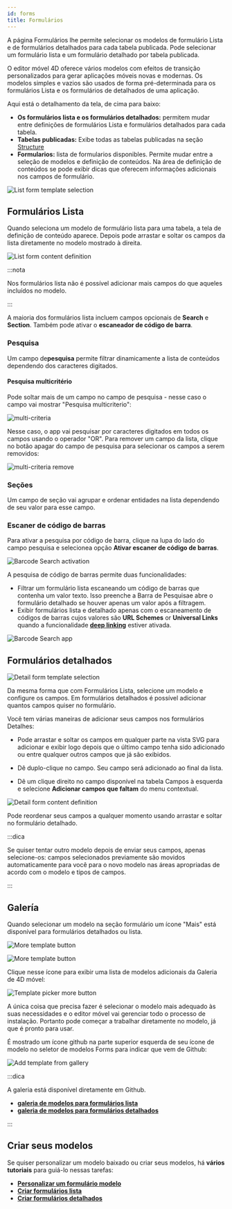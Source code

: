 ```yaml
---
id: forms
title: Formulários
---
```


A página Formulários lhe permite selecionar os modelos de formulário Lista e de formulários detalhados para cada tabela publicada. Pode selecionar um formulário lista e um formulário detalhado por tabela publicada.

O editor móvel 4D oferece vários modelos com efeitos de transição personalizados para gerar aplicações móveis novas e modernas. Os modelos simples e vazios são usados de forma pré-determinada para os formulários Lista e os formulários de detalhados de uma aplicação.

Aqui está o detalhamento da tela, de cima para baixo:

* **Os formulários lista e os formulários detalhados:** permitem mudar entre definições de  formulários Lista e  formulários detalhados para cada tabela.
* **Tabelas publicadas:** Exibe todas as tabelas publicadas na seção  [Structure](structure.md)
* **Formularios:** lista de formularios disponibles. Permite  mudar entre a seleção de modelos e definição de conteúdos. Na área de definição de conteúdos se pode exibir dicas que oferecem informações adicionais nos campos de formulário.


![List form template selection](img/Forms-section-templates-selection-4D-for-iOS.png)



## Formulários Lista

Quando seleciona um modelo de formulário lista para uma tabela, a tela de definição de conteúdo aparece. Depois pode arrastar e soltar os campos da lista diretamente no modelo mostrado à direita.

![List form content definition](img/Forms-section-content-definition-4D-for-iOS.png)

:::nota

Nos formulários lista não é possível adicionar mais campos do que aqueles incluídos no modelo.

:::

A maioria dos formulários lista incluem campos opcionais de **Search** e **Section**. Também pode ativar o  **escaneador de código de barra**.


### Pesquisa

Um campo de**pesquisa** permite filtrar dinamicamente a lista de conteúdos dependendo dos caracteres digitados.

#### Pesquisa multicritério

Pode soltar mais de um campo no campo de pesquisa - nesse caso o campo vai mostrar "Pesquisa multicriterio":

![multi-criteria](img/multi-criteria.png)

Nesse caso, o app vai pesquisar por caracteres digitados em todos os campos usando o operador "OR". Para remover um campo da lista, clique no botão apagar do campo de pesquisa para selecionar os campos a serem removidos:

![multi-criteria remove](img/multi-criteria-search-forms-section-remove-fields.png)


### Seções

Um campo de seção vai agrupar e ordenar entidades na lista dependendo de seu valor para esse campo.



### Escaner de código de barras

Para ativar a pesquisa por código de barra, clique na lupa do lado do campo pesquisa e selecionea opção **Ativar escaner de código de barras**.

![Barcode Search activation](img/project-editor-Qrcode-barcode-search-4D-for-iOS.gif)

A pesquisa de código de barras permite duas funcionalidades:

* Filtrar um formulário lista escaneando um código de barras que contenha um valor texto. Isso preenche a Barra de Pesquisae abre o formulário detalhado se houver apenas um valor após a filtragem.
* Exibir formulários lista e detalhado apenas com o escaneamento de códigos de barras cujos valores são **URL Schemes** or **Universal Links** quando a funcionalidade [**deep linking**](../special-features/deep-linking.md) estiver ativada.

![Barcode Search app](img/text-Qrcode-barcode-search-4D-for-iOS.gif)


## Formulários detalhados

![Detail form template selection](img/Forms-section-detail-form-templates-selection-4D-for-iOS.png)

Da mesma forma que com Formulários Lista, selecione um modelo e configure os campos. Em formulários detalhados é possível adicionar quantos campos quiser no formulário.

Você tem várias maneiras de adicionar seus campos nos formulários Detalhes:

* Pode arrastar e soltar os campos em qualquer parte na vista SVG para adicionar e exibir logo depois que o último campo tenha sido adicionado ou entre qualquer outros campos que já são exibidos.

* Dê duplo-clique no campo. Seu campo será adicionado ao final da lista.

* Dê um clique direito no campo disponível na tabela Campos à esquerda e selecione **Adicionar campos que faltam** do menu contextual.

![Detail form content definition](img/Forms-section-detail-form-content-definition-4D-for-iOS.png)


Pode reordenar seus campos a qualquer momento usando arrastar e soltar no formulário detalhado.

:::dica

Se quiser tentar outro modelo depois de enviar seus campos, apenas selecione-os: campos selecionados previamente são movidos automaticamente para você para o novo modelo nas áreas apropriadas de acordo com o modelo e tipos de campos.

:::


## Galería

Quando selecionar um modelo na seção formulário um ícone "Mais" está disponível para formulários detalhados ou lista.

![More template button](img/more.png)

![More template button](img/Forms-more-button.png)

Clique nesse ícone para exibir uma lista de modelos adicionais da Galeria de 4D móvel:

![Template picker more button](img/Forms-template-gallery.png)

A única coisa que precisa fazer é selecionar o modelo mais adequado às suas necessidades e o editor móvel vai gerenciar todo o processo de instalação. Portanto pode começar a trabalhar diretamente no modelo, já que é pronto para usar.

É mostrado um ícone github na parte superior esquerda de seu ícone de modelo no seletor de modelos Forms para indicar que vem de Github:

![Add template from gallery](img/indicator-template-github.png)


:::dica

A galeria está disponível diretamente em Github.
- [**galeria de modelos para formulários lista**](https://4d-for-ios.github.io/gallery/#/type/list-detail/picker/0)
- [**galeria de modelos para formulários detalhados**](https://4d-for-ios.github.io/gallery/#/type/form-detail/picker/0)

:::

## Criar seus modelos

Se quiser personalizar um modelo baixado ou criar seus modelos, há **vários tutoriais** para guiá-lo nessas tarefas:

- [**Personalizar um formulário modelo**](../tutorials/gallery/update-gallery-template.md)
- [**Criar formulários lista**](../tutorials/creating-list-forms/list-form-template.md)
- [**Criar formulários detalhados**](../tutorials/creating-detail-forms/detail-form-template.md)